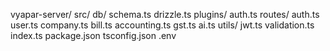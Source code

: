 vyapar-server/
  src/
    db/
      schema.ts
      drizzle.ts
    plugins/
      auth.ts
    routes/
      auth.ts
      user.ts
      company.ts
      bill.ts
      accounting.ts
      gst.ts
      ai.ts
    utils/
      jwt.ts
      validation.ts
    index.ts
  package.json
  tsconfig.json
  .env